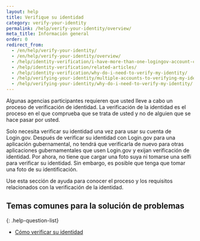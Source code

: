 ```yaml
---
layout: help
title: Verifique su identidad
category: verify-your-identity
permalink: /help/verify-your-identity/overview/
meta_title: Información general
order: 0
redirect_from:
  - /en/help/verify-your-identity/
  - /en/help/verify-your-identity/overview/
  - /help/identity-verification/i-have-more-than-one-logingov-account-can-I-verify-my-identity-for-all-of-them/
  - /help/identity-verification/related-articles/
  - /help/identity-verification/why-do-i-need-to-verify-my-identity/
  - /help/verifying-your-identity/multiple-accounts-to-verifying-my-identity-for/
  - /help/verifying-your-identity/why-do-i-need-to-verify-my-identity/
---
```


Algunas agencias participantes requieren que usted lleve a cabo un proceso de verificación de identidad. La verificación de la identidad es el proceso en el que comprueba que se trata de usted y no de alguien que se hace pasar por usted.

Solo necesita verificar su identidad una vez para usar su cuenta de Login.gov. Después de verificar su identidad con Login.gov para una aplicación gubernamental, no tendrá que verificarla de nuevo para otras aplicaciones gubernamentales que usen Login.gov y exijan verificación de identidad. Por ahora, no tiene que cargar una foto suya ni tomarse una selfi para verificar su identidad. Sin embargo, es posible que tenga que tomar una foto de su identificación.

Use esta sección de ayuda para conocer el proceso y los requisitos relacionados con la verificación de la identidad.

## Temas comunes para la solución de problemas

{: .help-question-list}
* [Cómo verificar su identidad](/help/verify-your-identity/how-to-verify-your-identity/)